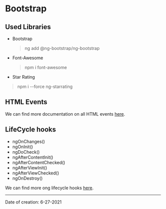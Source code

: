 # Bootstrap

## Used Libraries

- Bootstrap

  > ng add @ng-bootstrap/ng-bootstrap

- Font-Awesome

  > npm i font-awesome

- Star Rating

> npm i --force ng-starrating

## HTML Events

We can find more documentation on all HTML events [here](https://developer.mozilla.org/en-US/docs/Web/Events?retiredLocale=nl).

## LifeCycle hooks

- ngOnChanges()
- ngOnInit()
- ngDoCheck()
- ngAfterContentInit()
- ngAfterContentChecked()
- ngAfterViewInit()
- ngAfterViewChecked()
- ngOnDestroy()

We can find more ong lifecycle hooks [here](https://angular.io/guide/lifecycle-hooks).

---

Date of creation: 6-27-2021
